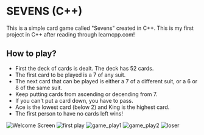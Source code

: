 # SEVENS (C++)
This is a simple card game called "Sevens" created in C++. This is my first project in C++ after reading through learncpp.com!
## How to play?
- First the deck of cards is dealt. The deck has 52 cards.
- The first card to be played is a 7 of any suit.
- The next card that can be played is either a 7 of a different suit, or a 6 or 8 of the same suit.
- Keep putting cards from ascending or decending from 7.
- If you can't put a card down, you have to pass.
- Ace is the lowest card (below 2) and King is the highest card.
- The first person to have no cards left wins!

![Welcome Screen](https://user-images.githubusercontent.com/59321074/229232748-e1ffb106-d277-47ac-b24c-323bfe4f8655.png)
![first play](https://user-images.githubusercontent.com/59321074/229232757-2271a507-96b8-463d-ac15-a496954d8b8d.png)
![game_play1](https://user-images.githubusercontent.com/59321074/229232772-ac96891b-8164-474e-95f2-9bc34f697224.png)
![game_play2](https://user-images.githubusercontent.com/59321074/229232783-ef25c2d7-2ee0-4f18-b284-f9983782d290.png)
![loser](https://user-images.githubusercontent.com/59321074/229232795-a87becea-ea37-4434-8cf9-e22678caed3c.png)
